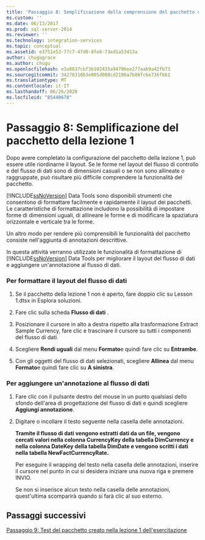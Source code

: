 ```yaml
---
title: 'Passaggio 8: Semplificazione della comprensione del pacchetto della lezione 1 | Microsoft Docs'
ms.custom: ''
ms.date: 06/13/2017
ms.prod: sql-server-2014
ms.reviewer: ''
ms.technology: integration-services
ms.topic: conceptual
ms.assetid: e3751e53-77c7-47d0-8fe8-73ed1a53413a
author: chugugrace
ms.author: chugu
ms.openlocfilehash: e3a8837cbf3b102435a94706ee277aab9a42fb73
ms.sourcegitcommit: 34278310b3e005d008cd2106a7b86fc6e736f661
ms.translationtype: MT
ms.contentlocale: it-IT
ms.lasthandoff: 06/26/2020
ms.locfileid: "85440678"
---
```

# <a name="step-8-making-the-lesson-1-package-easier-to-understand"></a>Passaggio 8: Semplificazione del pacchetto della lezione 1
  Dopo avere completato la configurazione del pacchetto della lezione 1, può essere utile riordinarne il layout. Se le forme nel layout del flusso di controllo e del flusso di dati sono di dimensioni casuali o se non sono allineate o raggruppate, può risultare più difficile comprendere la funzionalità del pacchetto.  
  
 [!INCLUDE[ssNoVersion](../includes/ssnoversion-md.md)] Data Tools sono disponibili strumenti che consentono di formattare facilmente e rapidamente il layout dei pacchetti. Le caratteristiche di formattazione includono la possibilità di impostare forme di dimensioni uguali, di allineare le forme e di modificare la spaziatura orizzontale e verticale tra le forme.  
  
 Un altro modo per rendere più comprensibili le funzionalità del pacchetto consiste nell'aggiunta di annotazioni descrittive.  
  
 In questa attività verranno utilizzate le funzionalità di formattazione di [!INCLUDE[ssNoVersion](../includes/ssnoversion-md.md)] Data Tools per migliorare il layout del flusso di dati e aggiungere un'annotazione al flusso di dati.  
  
### <a name="to-format-the-layout-of-the-data-flow"></a>Per formattare il layout del flusso di dati  
  
1.  Se il pacchetto della lezione 1 non è aperto, fare doppio clic su Lesson 1.dtsx in Esplora soluzioni.  
  
2.  Fare clic sulla scheda **Flusso di dati** .  
  
3.  Posizionare il cursore in alto a destra rispetto alla trasformazione Extract Sample Currency, fare clic e trascinare il cursore su tutti i componenti del flusso di dati.  
  
4.  Scegliere **Rendi uguali** dal menu **Formato**e quindi fare clic su **Entrambe**.  
  
5.  Con gli oggetti del flusso di dati selezionati, scegliere **Allinea** dal menu **Formato**e quindi fare clic su **A sinistra**.  
  
### <a name="to-add-an-annotation-to-the-data-flow"></a>Per aggiungere un'annotazione al flusso di dati  
  
1.  Fare clic con il pulsante destro del mouse in un punto qualsiasi dello sfondo dell'area di progettazione del flusso di dati e quindi scegliere **Aggiungi annotazione**.  
  
2.  Digitare o incollare il testo seguente nella casella delle annotazioni.  
  
     **Tramite il flusso di dati vengono estratti dati da un file, vengono cercati valori nella colonna CurrencyKey della tabella DimCurrency e nella colonna DateKey della tabella DimDate e vengono scritti i dati nella tabella NewFactCurrencyRate.**  
  
     Per eseguire il wrapping del testo nella casella delle annotazioni, inserire il cursore nel punto in cui si desidera iniziare una nuova riga e premere INVIO.  
  
     Se non si inserisce alcun testo nella casella delle annotazioni, quest'ultima scomparirà quando si farà clic al suo esterno.  
  
## <a name="next-steps"></a>Passaggi successivi  
 [Passaggio 9: Test del pacchetto creato nella lezione 1 dell'esercitazione](../integration-services/lesson-1-9-testing-the-lesson-1-tutorial-package.md)  
  
  
